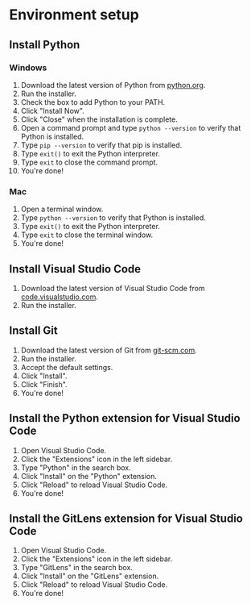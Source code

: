 # Environment setup

## Install Python

### Windows

1. Download the latest version of Python from [python.org](https://www.python.org/downloads/windows/).
2. Run the installer.
3. Check the box to add Python to your PATH.  
4. Click "Install Now".
5. Click "Close" when the installation is complete.  
6. Open a command prompt and type `python --version` to verify that Python is installed.  
7. Type `pip --version` to verify that pip is installed.  
8. Type `exit()` to exit the Python interpreter.  
9. Type `exit` to close the command prompt.  
10. You're done!

### Mac

1. Open a terminal window.
2. Type `python --version` to verify that Python is installed.
3. Type `exit()` to exit the Python interpreter.
4. Type `exit` to close the terminal window.
5. You're done!

## Install Visual Studio Code

1. Download the latest version of Visual Studio Code from [code.visualstudio.com](https://code.visualstudio.com/download).
2. Run the installer.

## Install Git

1. Download the latest version of Git from [git-scm.com](https://git-scm.com/downloads).
2. Run the installer.
3. Accept the default settings.
4. Click "Install".
5. Click "Finish".
6. You're done!

## Install the Python extension for Visual Studio Code

1. Open Visual Studio Code.
2. Click the "Extensions" icon in the left sidebar.
3. Type "Python" in the search box.
4. Click "Install" on the "Python" extension.
5. Click "Reload" to reload Visual Studio Code.
6. You're done!

## Install the GitLens extension for Visual Studio Code

1. Open Visual Studio Code.
2. Click the "Extensions" icon in the left sidebar.
3. Type "GitLens" in the search box.
4. Click "Install" on the "GitLens" extension.
5. Click "Reload" to reload Visual Studio Code.
6. You're done!

